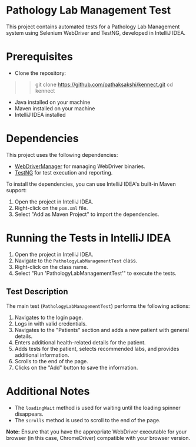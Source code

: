 # Pathology Lab Management Test

This project contains automated tests for a Pathology Lab Management system using Selenium WebDriver and TestNG, developed in IntelliJ IDEA.

# Prerequisites

- Clone the repository:
 >> git clone https://github.com/pathaksakshi/kennect.git
 >> cd kennect
  
- Java installed on your machine
- Maven installed on your machine
- IntelliJ IDEA installed

# Dependencies

This project uses the following dependencies:

- [WebDriverManager](https://github.com/bonigarcia/webdrivermanager) for managing WebDriver binaries.
- [TestNG](https://testng.org/) for test execution and reporting.

To install the dependencies, you can use IntelliJ IDEA's built-in Maven support:

1. Open the project in IntelliJ IDEA.
2. Right-click on the `pom.xml` file.
3. Select "Add as Maven Project" to import the dependencies.

# Running the Tests in IntelliJ IDEA

1. Open the project in IntelliJ IDEA.
2. Navigate to the `PathologyLabManagementTest` class.
3. Right-click on the class name.
4. Select "Run 'PathologyLabManagementTest'" to execute the tests.

## Test Description

The main test (`PathologyLabManagementTest`) performs the following actions:

1. Navigates to the login page.
2. Logs in with valid credentials.
3. Navigates to the "Patients" section and adds a new patient with general details.
4. Enters additional health-related details for the patient.
5. Adds tests for the patient, selects recommended labs, and provides additional information.
6. Scrolls to the end of the page.
7. Clicks on the "Add" button to save the information.


# Additional Notes

- The `loadingWait` method is used for waiting until the loading spinner disappears.
- The `scrolls` method is used to scroll to the end of the page.

**Note:** Ensure that you have the appropriate WebDriver executable for your browser (in this case, ChromeDriver) compatible with your browser version.

